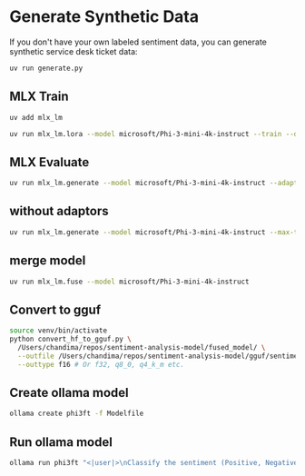 # Generate Synthetic Data

If you don't have your own labeled sentiment data, you can generate synthetic service desk ticket data:

```bash
uv run generate.py
```


## MLX Train

```bash
uv add mlx_lm
```

```bash
uv run mlx_lm.lora --model microsoft/Phi-3-mini-4k-instruct --train --data ./data --iters 1000
```

## MLX Evaluate

```bash
uv run mlx_lm.generate --model microsoft/Phi-3-mini-4k-instruct --adapter-path ./adapters --max-token 2048 --prompt "<|user|>\nClassify the sentiment (Positive, Negative, or Neutral) for this ServiceNow ticket text:\nRequesting access to Outlook for new user Marc Crawford.<|end|>"
```


## without adaptors
```bash
uv run mlx_lm.generate --model microsoft/Phi-3-mini-4k-instruct --max-token 2048 --prompt "<|user|>\nClassify the sentiment (Positive, Negative, or Neutral) for this ServiceNow ticket text:\nRequesting access to Outlook for new user Marc Crawford.<|end|>"
```

## merge model
```bash
uv run mlx_lm.fuse --model microsoft/Phi-3-mini-4k-instruct
```


## Convert to gguf

```bash
source venv/bin/activate
python convert_hf_to_gguf.py \
  /Users/chandima/repos/sentiment-analysis-model/fused_model/ \
  --outfile /Users/chandima/repos/sentiment-analysis-model/gguf/sentiment-finetuned-mps.gguf \
  --outtype f16 # Or f32, q8_0, q4_k_m etc.
```

## Create ollama model
```bash
ollama create phi3ft -f Modelfile
```

## Run ollama model
```bash
ollama run phi3ft "<|user|>\nClassify the sentiment (Positive, Negative, or Neutral) for this ServiceNow ticket text:\nRequesting access to Outlook for new user Marc Crawford.<|end|>" 
```